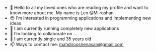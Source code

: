 - 👋 Hello to all my loved ones who are reading my profile and want to know more about me. My name is Leo @M-roshan
- 😍 I'm interested in programming applications and implementing new ideas
- 🌱 I am currently running completely new applications
- 💞️ I’m looking to collaborate on ...
- 🎩 I am currently single and 35 years old
- 📫 Ways to contact me: mahdirooshenasan@gmail.com

<!---
M-roshan/M-roshan is a ✨ special ✨ repository because its `README.md` (this file) appears on your GitHub profile.
You can click the Preview link to take a look at your changes.
--->
